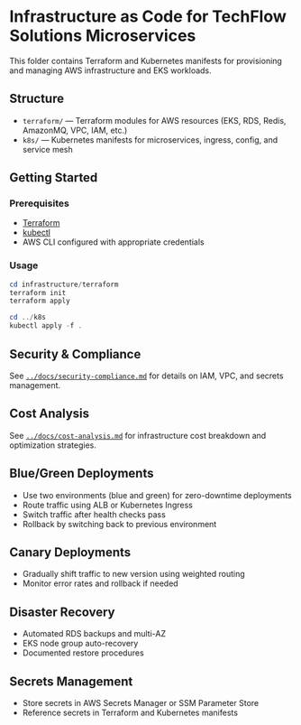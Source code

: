 # Infrastructure as Code for TechFlow Solutions Microservices

This folder contains Terraform and Kubernetes manifests for provisioning and managing AWS infrastructure and EKS workloads.

## Structure
- `terraform/` — Terraform modules for AWS resources (EKS, RDS, Redis, AmazonMQ, VPC, IAM, etc.)
- `k8s/` — Kubernetes manifests for microservices, ingress, config, and service mesh

## Getting Started

### Prerequisites
- [Terraform](https://www.terraform.io/downloads.html)
- [kubectl](https://kubernetes.io/docs/tasks/tools/)
- AWS CLI configured with appropriate credentials

### Usage
```powershell
cd infrastructure/terraform
terraform init
terraform apply

cd ../k8s
kubectl apply -f .
```

## Security & Compliance
See [`../docs/security-compliance.md`](../docs/security-compliance.md) for details on IAM, VPC, and secrets management.

## Cost Analysis
See [`../docs/cost-analysis.md`](../docs/cost-analysis.md) for infrastructure cost breakdown and optimization strategies.

## Blue/Green Deployments
- Use two environments (blue and green) for zero-downtime deployments
- Route traffic using ALB or Kubernetes Ingress
- Switch traffic after health checks pass
- Rollback by switching back to previous environment

## Canary Deployments
- Gradually shift traffic to new version using weighted routing
- Monitor error rates and rollback if needed

## Disaster Recovery
- Automated RDS backups and multi-AZ
- EKS node group auto-recovery
- Documented restore procedures

## Secrets Management
- Store secrets in AWS Secrets Manager or SSM Parameter Store
- Reference secrets in Terraform and Kubernetes manifests
